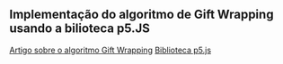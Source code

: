 ## Implementação do algoritmo de Gift Wrapping usando a bilioteca p5.JS

[Artigo sobre o algoritmo Gift Wrapping](https://en.wikipedia.org/wiki/Gift_wrapping_algorithm)
[Biblioteca p5.js](https://p5js.org/)
